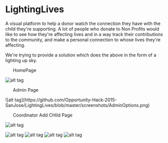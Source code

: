 # LightingLives
A visual platform to help a donor watch the connection they have with the child they're supporting. 
A lot of people who donate to Non Profits would like to see how they're affecting lives and in a way track their contributions to the community, and make a personal connection to whose lives they're affecting.

We're trying to provide a solution which does the above in the form of a lighting up sky.

<ul>HomePage</ul>

![alt tag](https://github.com/Opportunity-Hack-2015-SanJose/LightingLives/blob/master/screenshots/HomePage.png)
<ul>Admin Page</ul>
![alt tag](https://github.com/Opportunity-Hack-2015-SanJose/LightingLives/blob/master/screenshots/AdminOptions.png)
<ul>Coordinator Add CHild Page</ul>

![alt tag](https://github.com/Opportunity-Hack-2015-SanJose/LightingLives/blob/master/screenshots/CoordinatorAddChildPage.png)

![alt tag](https://github.com/Opportunity-Hack-2015-SanJose/LightingLives/blob/master/screenshots/CoordinatorAddRegionPage.png)
![alt tag](https://github.com/Opportunity-Hack-2015-SanJose/LightingLives/blob/master/screenshots/KidsBionONHomePage.png)
![alt tag](https://github.com/Opportunity-Hack-2015-SanJose/LightingLives/blob/master/screenshots/KidsTimeLinePictures.png)
![alt tag](https://github.com/Opportunity-Hack-2015-SanJose/LightingLives/blob/master/screenshots/RegionBionOnHomePage.png)
